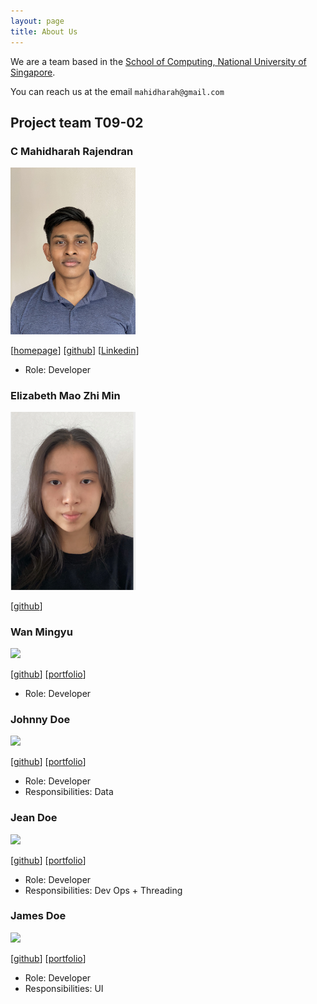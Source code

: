 ```yaml
---
layout: page
title: About Us
---
```


We are a team based in the [School of Computing, National University of Singapore](http://www.comp.nus.edu.sg).

You can reach us at the email `mahidharah@gmail.com`

## Project team T09-02

### C Mahidharah Rajendran

<img src="images/mahidharah.png" width="200px">

[[homepage](http://www.comp.nus.edu.sg/~damithch)]
[[github](https://github.com/Mahidharah)]
[[Linkedin](https://www.linkedin.com/in/mahidharah/)]

* Role: Developer

### Elizabeth Mao Zhi Min

<img src="images/emzm2023.png" width="200px">

[[github](http://github.com/emzm2023)]


### Wan Mingyu

<img src="images/mingyu-wan.png" width="200px">

[[github](http://github.com/mingyu-wan)]
[[portfolio](team/johndoe.md)]

* Role: Developer

### Johnny Doe

<img src="images/johndoe.png" width="200px">

[[github](http://github.com/johndoe)] [[portfolio](team/johndoe.md)]

* Role: Developer
* Responsibilities: Data

### Jean Doe

<img src="images/johndoe.png" width="200px">

[[github](http://github.com/johndoe)]
[[portfolio](team/johndoe.md)]

* Role: Developer
* Responsibilities: Dev Ops + Threading

### James Doe

<img src="images/johndoe.png" width="200px">

[[github](http://github.com/johndoe)]
[[portfolio](team/johndoe.md)]

* Role: Developer
* Responsibilities: UI
